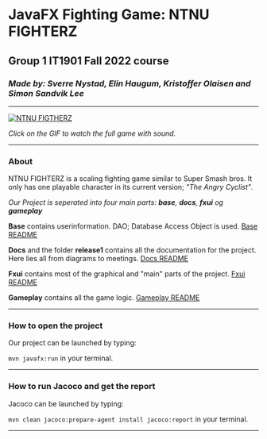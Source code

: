 # JavaFX Fighting Game: NTNU FIGHTERZ
## Group 1 IT1901 Fall 2022 course

### _Made by: Sverre Nystad, Elin Haugum, Kristoffer Olaisen and Simon Sandvik Lee_
---
[![NTNU FIGTHERZ](https://cdn.discordapp.com/attachments/353907776633700363/1066749941092986941/a514142b0a4dfce57d06e2a9943e9441.gif)](https://www.youtube.com/watch?v=3NE40v7QaqM)

_Click on the GIF to watch the full game with sound._

---
### About

NTNU FIGHTERZ is a scaling fighting game similar to Super Smash bros. It only has one playable character in its current version; _"The Angry Cyclist"_.

_Our Project is seperated into four main parts:  **base**, **docs**, **fxui** og **gameplay**_

**Base** contains userinformation. DAO; Database Access Object is used. [Base README](gr2201/base/readme.md)

**Docs** and the folder **release1** contains all the documentation for the project. Here lies all from diagrams to meetings. [Docs README](gr2201/docs/readme.md)

**Fxui** contains most of the graphical and "main" parts of the project. [Fxui README](gr2201/fxui/readme.md)

**Gameplay** contains all the game logic. [Gameplay README](gr2201/gameplay/readme.md)

---

### How to open the project

Our project can be launched by typing:

 `mvn javafx:run` in your terminal.
 
---

### How to run Jacoco and get the report

Jacoco can be launched by typing:

`mvn clean jacoco:prepare-agent install jacoco:report` in your terminal.

---


